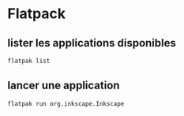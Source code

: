 # Flatpack

## lister les applications disponibles

```bash
flatpak list
```

## lancer une application

```bash
flatpak run org.inkscape.Inkscape
```

